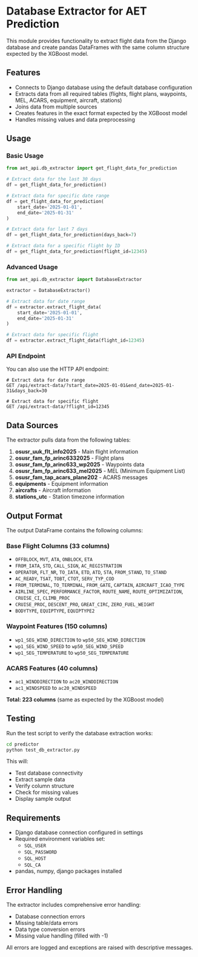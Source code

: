 # Database Extractor for AET Prediction

This module provides functionality to extract flight data from the Django database and create pandas DataFrames with the same column structure expected by the XGBoost model.

## Features

- Connects to Django database using the default database configuration
- Extracts data from all required tables (flights, flight plans, waypoints, MEL, ACARS, equipment, aircraft, stations)
- Joins data from multiple sources
- Creates features in the exact format expected by the XGBoost model
- Handles missing values and data preprocessing

## Usage

### Basic Usage

```python
from aet_api.db_extractor import get_flight_data_for_prediction

# Extract data for the last 30 days
df = get_flight_data_for_prediction()

# Extract data for specific date range
df = get_flight_data_for_prediction(
    start_date='2025-01-01', 
    end_date='2025-01-31'
)

# Extract data for last 7 days
df = get_flight_data_for_prediction(days_back=7)

# Extract data for a specific flight by ID
df = get_flight_data_for_prediction(flight_id=12345)
```

### Advanced Usage

```python
from aet_api.db_extractor import DatabaseExtractor

extractor = DatabaseExtractor()

# Extract data for date range
df = extractor.extract_flight_data(
    start_date='2025-01-01',
    end_date='2025-01-31'
)

# Extract data for specific flight
df = extractor.extract_flight_data(flight_id=12345)
```

### API Endpoint

You can also use the HTTP API endpoint:

```
# Extract data for date range
GET /api/extract-data/?start_date=2025-01-01&end_date=2025-01-31&days_back=30

# Extract data for specific flight
GET /api/extract-data/?flight_id=12345
```

## Data Sources

The extractor pulls data from the following tables:

1. **osusr_uuk_flt_info2025** - Main flight information
2. **osusr_fam_fp_arinc6332025** - Flight plans
3. **osusr_fam_fp_arinc633_wp2025** - Waypoints data
4. **osusr_fam_fp_arinc633_mel2025** - MEL (Minimum Equipment List)
5. **osusr_fam_tap_acars_plane202** - ACARS messages
6. **equipments** - Equipment information
7. **aircrafts** - Aircraft information
8. **stations_utc** - Station timezone information

## Output Format

The output DataFrame contains the following columns:

### Base Flight Columns (33 columns)
- `OFFBLOCK`, `MVT`, `ATA`, `ONBLOCK`, `ETA`
- `FROM_IATA`, `STD`, `CALL_SIGN`, `AC_REGISTRATION`
- `OPERATOR`, `FLT_NR`, `TO_IATA`, `ETD`, `ATD`, `STA`, `FROM_STAND`, `TO_STAND`
- `AC_READY`, `TSAT`, `TOBT`, `CTOT`, `SERV_TYP_COD`
- `FROM_TERMINAL`, `TO_TERMINAL`, `FROM_GATE`, `CAPTAIN`, `AIRCRAFT_ICAO_TYPE`
- `AIRLINE_SPEC`, `PERFORMANCE_FACTOR`, `ROUTE_NAME`, `ROUTE_OPTIMIZATION`, `CRUISE_CI`, `CLIMB_PROC`
- `CRUISE_PROC`, `DESCENT_PRO`, `GREAT_CIRC`, `ZERO_FUEL_WEIGHT`
- `BODYTYPE`, `EQUIPTYPE`, `EQUIPTYPE2`

### Waypoint Features (150 columns)
- `wp1_SEG_WIND_DIRECTION` to `wp50_SEG_WIND_DIRECTION`
- `wp1_SEG_WIND_SPEED` to `wp50_SEG_WIND_SPEED`
- `wp1_SEG_TEMPERATURE` to `wp50_SEG_TEMPERATURE`

### ACARS Features (40 columns)
- `ac1_WINDDIRECTION` to `ac20_WINDDIRECTION`
- `ac1_WINDSPEED` to `ac20_WINDSPEED`

**Total: 223 columns** (same as expected by the XGBoost model)

## Testing

Run the test script to verify the database extraction works:

```bash
cd predictor
python test_db_extractor.py
```

This will:
- Test database connectivity
- Extract sample data
- Verify column structure
- Check for missing values
- Display sample output

## Requirements

- Django database connection configured in settings
- Required environment variables set:
  - `SQL_USER`
  - `SQL_PASSWORD` 
  - `SQL_HOST`
  - `SQL_CA`
- pandas, numpy, django packages installed

## Error Handling

The extractor includes comprehensive error handling:
- Database connection errors
- Missing table/data errors
- Data type conversion errors
- Missing value handling (filled with -1)

All errors are logged and exceptions are raised with descriptive messages.
